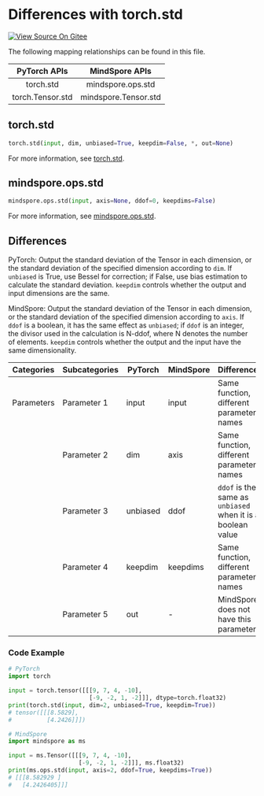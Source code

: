 # Differences with torch.std

[![View Source On Gitee](https://mindspore-website.obs.cn-north-4.myhuaweicloud.com/website-images/r2.4.0/resource/_static/logo_source_en.svg)](https://gitee.com/mindspore/docs/blob/r2.4.0/docs/mindspore/source_en/note/api_mapping/pytorch_diff/std.md)

The following mapping relationships can be found in this file.

|     PyTorch APIs      |      MindSpore APIs       |
| :-------------------: | :-----------------------: |
|    torch.std     |  mindspore.ops.std   |
|   torch.Tensor.std    |   mindspore.Tensor.std    |

## torch.std

```python
torch.std(input, dim, unbiased=True, keepdim=False, *, out=None)
```

For more information, see [torch.std](https://pytorch.org/docs/1.8.1/generated/torch.std.html).

## mindspore.ops.std

```python
mindspore.ops.std(input, axis=None, ddof=0, keepdims=False)
```

For more information, see [mindspore.ops.std](https://www.mindspore.cn/docs/en/r2.4.0/api_python/ops/mindspore.ops.std.html).

## Differences

PyTorch: Output the standard deviation of the Tensor in each dimension, or the standard deviation of the specified dimension according to `dim`. If `unbiased` is True, use Bessel for correction; if False, use bias estimation to calculate the standard deviation. `keepdim` controls whether the output and input dimensions are the same.

MindSpore: Output the standard deviation of the Tensor in each dimension, or the standard deviation of the specified dimension according to `axis`. If `ddof` is a boolean, it has the same effect as `unbiased`; if `ddof` is an integer, the divisor used in the calculation is N-ddof, where N denotes the number of elements. `keepdim` controls whether the output and the input have the same dimensionality.

| Categories | Subcategories | PyTorch | MindSpore | Differences  |
| --- |---------------|---------| --- |-------------|
| Parameters       | Parameter 1       | input         | input          | Same function, different parameter names |
|            | Parameter 2       | dim          | axis |  Same function, different parameter names  |
|            | Parameter 3       | unbiased          | ddof | `ddof` is the same as `unbiased` when it is a boolean value |
|            | Parameter 4       | keepdim      | keepdims | Same function, different parameter names |
|            | Parameter 5       | out       | - |  MindSpore does not have this parameter  |

### Code Example

```python
# PyTorch
import torch

input = torch.tensor([[[9, 7, 4, -10],
                       [-9, -2, 1, -2]]], dtype=torch.float32)
print(torch.std(input, dim=2, unbiased=True, keepdim=True))
# tensor([[[8.5829],
#          [4.2426]]])

# MindSpore
import mindspore as ms

input = ms.Tensor([[[9, 7, 4, -10],
                    [-9, -2, 1, -2]]], ms.float32)
print(ms.ops.std(input, axis=2, ddof=True, keepdims=True))
# [[[8.582929 ]
#   [4.2426405]]]
```
